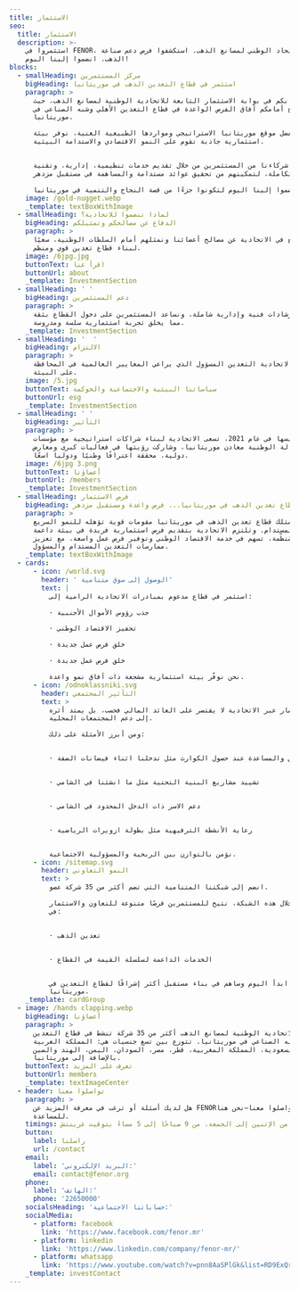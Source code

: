 ```yaml
---
title: الاستثمار
seo:
  title: الاستثمار
  description: >-
    استثمروا في FENOR، الاتحاد الوطني لمصانع الذهب. استكشفوا فرص دعم صناعة
    الذهب. انضموا إلينا اليوم! 
blocks:
  - smallHeading: مركز المستثمرين
    bigHeading: استثمر في قطاع التعدين الذهب في موريتانيا
    paragraph: >
      مرحبًا بكم في بوابة الاستثمار التابعة للاتحادية الوطنية لمصانع الذهب، حيث
      نفتح أمامكم آفاق الفرص الواعدة في قطاع التعدين الأهلي وشبه الصناعي في
      موريتانيا.

      بفضل موقع موريتانيا الاستراتيجي ومواردها الطبيعية الغنية، نوفر بيئة
      استثمارية جاذبة تقوم على النمو الاقتصادي والاستدامة البيئية.


      ندعم شركاءنا من المستثمرين من خلال تقديم خدمات تنظيمية، إدارية، وتقنية
      متكاملة، لتمكينهم من تحقيق عوائد مستدامة والمساهمة في مستقبل مزدهر.

      انضموا إلينا اليوم لتكونوا جزءًا من قصة النجاح والتنمية في موريتانيا.
    image: /gold-nugget.webp
    _template: textBoxWithImage
  - smallHeading: لماذا تنضموا للاتحادية؟
    bigHeading: الدفاع عن مصالحكم وتمثيلكم
    paragraph: >
      ندافع في الاتحادية عن مصالح أعضائنا ونمثلهم أمام السلطات الوطنية، سعيًا
      لبناء قطاع تعدين قوي ومنظم.
    image: /6jpg.jpg
    buttonText: اقرأ عنا
    buttonUrl: about
    _template: InvestmentSection
  - smallHeading: ' '
    bigHeading: دعم المستثمرين
    paragraph: >
      نقدم إرشادات فنية وإدارية شاملة، ونساعد المستثمرين على دخول القطاع بثقة،
      مما يخلق تجربة استثمارية سلسة ومدروسة.
    _template: InvestmentSection
  - smallHeading: '  '
    bigHeading: الالتزام
    paragraph: >
      نشجع في الاتحادية التعدين المسؤول الذي يراعي المعايير العالمية في المحافظة
      على البيئة.
    image: /5.jpg
    buttonText: سياساتنا البيئية والاجتماعية والحوكمة
    buttonUrl: esg
    _template: InvestmentSection
  - smallHeading: ' '
    bigHeading: التأثير
    paragraph: >
      منذ تأسيسها في عام 2021، تسعى الاتحادية لبناء شراكات استراتيجية مع مؤسسات
      مثل الوكالة الوطنية معادن موريتانيا، وشاركت رؤيتها في فعاليات كبرى ومعارض
      دولية، محققة اعترافًا وطنيًا ودوليا اسعًا.
    image: /6jpg 3.png
    buttonText: أعضاؤنا
    buttonUrl: /members
    _template: InvestmentSection
  - smallHeading: فرص الاستثمار
    bigHeading: قطاع تعدين الذهب في موريتانيا... فرص واعدة ومستقبل مزدهر
    paragraph: >
      يمتلك قطاع تعدين الذهب في موريتانيا مقومات قوية تؤهله للنمو السريع
      والمستدام. وتلتزم الاتحادية بتقديم فرص استثمارية فريدة في بيئة داعمة
      ومُنظّمة، تسهم في خدمة الاقتصاد الوطني وتوفير فرص عمل واسعة، مع تعزيز
      ممارسات التعدين المستدام والمسؤول.
    _template: textBoxWithImage
  - cards:
      - icon: /world.svg
        header: ' الوصول إلى سوق متنامية'
        text: |
          استثمر في قطاع مدعوم بمبادرات الاتحادية الرامية إلى:

          · جذب رؤوس الأموال الأجنبية

          · تحفيز الاقتصاد الوطني

          · خلق فرص عمل جديدة

          · خلق فرص عمل جديدة

          نحن نوفّر بيئة استثمارية مشجعة ذات آفاق نمو واعدة.
      - icon: /odnoklassniki.svg
        header: التأثير المجتمعي
        text: >
          الاستثمار عبر الاتحادية لا يقتصر على العائد المالي فحسب، بل يمتد أثره
          إلى دعم المجتمعات المحلية.

          ومن أبرز الأمثلة على ذلك:


          · التدخل والمساعدة عند حصول الكوارث مثل تدخلنا اثناء فيضانات الضفة


          · تشييد مشاريع البنية التحتية مثل ما انشئنا في الشامي


          · دعم الاسر ذات الدخل المحدود في الشامي


          · رعاية الأنشطة الترفيهية مثل بطولة ازويرات الرياضية


          نؤمن بالتوازن بين الربحية والمسؤولية الاجتماعية.
      - icon: /sitemap.svg
        header: النمو التعاوني
        text: >
          انضم إلى شبكتنا المتنامية التي تضم أكثر من 35 شركة عضو.

          من خلال هذه الشبكة، نتيح للمستثمرين فرصًا متنوعة للتعاون والاستثمار
          في:


          · تعدين الذهب


          · الخدمات الداعمة لسلسلة القيمة في القطاع


          ابدأ اليوم وساهم في بناء مستقبل أكثر إشراقًا لقطاع التعدين في
          موريتانيا.
    _template: cardGroup
  - image: /hands clapping.webp
    bigHeading: أعضاؤنا
    paragraph: >
      تضم الاتحادية الوطنية لمصانع الذهب أكثر من 35 شركة تنشط في قطاع التعدين
      الأهلي وشبه الصناعي في موريتانيا. تتوزع بين تسع جنسيات هي: المملكة العربية
      السعودية، المملكة المغربية، قطر، مصر، السودان، اليمن، الهند والصين
      بالإضافة إلى موريتانيا.
    buttonText: تعرف على المزيد
    buttonUrl: members
    _template: textImageCenter
  - header: تواصلوا معنا
    paragraph: >
      هل لديك أسئلة أو ترغب في معرفة المزيد عن FENOR؟ تواصلوا معنا—نحن هنا
      للمساعدة.
    timings: متوفر من الإثنين إلى الجمعة، من 9 صباحًا إلى 5 مساءً بتوقيت غرينتش
    button:
      label: راسلنا
      url: /contact
    email:
      label: 'البريد الإلكتروني:'
      email: contact@fenor.org
    phone:
      label: 'الهاتف:'
      phone: '22650000'
    socialsHeading: 'حساباتنا الاجتماعية:'
    socialMedia:
      - platform: facebook
        link: 'https://www.facebook.com/fenor.mr'
      - platform: linkedin
        link: 'https://www.linkedin.com/company/fenor-mr/'
      - platform: whatsapp
        link: 'https://www.youtube.com/watch?v=pnn8AaSPlGk&list=RD9ExQrA7zsBM&index=3'
    _template: investContact
---
```


